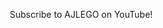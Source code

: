 Subscribe to AJLEGO on YouTube!
<!DOCTYPE html>
<html lang="en">
<head>
    <meta charset="UTF-8">
    <meta name="viewport" content="width=device-width, initial-scale=1.0, maximum-scale=1.0, user-scalable=no">
    <title>LEGO Clone Trooper Clicker</title>
    <style>
        * {
            margin: 0;
            padding: 0;
            box-sizing: border-box;
            user-select: none;
            -webkit-user-select: none;
            -moz-user-select: none;
            -ms-user-select: none;
            -webkit-tap-highlight-color: transparent;
        }
        
        body {
            font-family: 'Arial', sans-serif;
            background: linear-gradient(135deg, #1e3c72 0%, #2a5298 100%);
            color: white;
            height: 100vh;
            overflow: hidden;
            display: flex;
            flex-direction: column;
        }
        
        .credit {
            position: absolute;
            top: 10px;
            right: 10px;
            font-size: 0.7em;
            font-weight: bold;
            color: rgba(255,255,255,0.8);
            text-shadow: 2px 2px 4px rgba(0,0,0,0.5);
            letter-spacing: 1px;
            z-index: 100;
        }
        
        h1 {
            text-align: center;
            padding: 10px;
            text-shadow: 2px 2px 4px rgba(0,0,0,0.5);
            font-size: clamp(1.2em, 5vw, 2em);
        }
        
        .container {
            display: flex;
            flex: 1;
            overflow: hidden;
            gap: 10px;
            padding: 10px;
        }
        
        .middle-display {
            flex: 2;
            background: rgba(255,255,255,0.15);
            backdrop-filter: blur(10px);
            border-radius: 15px;
            padding: 20px;
            position: relative;
            overflow: hidden;
            box-shadow: 0 8px 32px rgba(0,0,0,0.3);
            min-height: 200px;
        }
        
        .support-icon-display {
            position: absolute;
            width: 60px;
            height: 80px;
            display: flex;
            align-items: center;
            justify-content: center;
        }
        
        .support-icon-display .icon {
            width: 100%;
            height: auto;
            filter: drop-shadow(0 2px 4px rgba(0,0,0,0.5));
        }
        
        .support-icon-display .emoji-fallback {
            font-size: 2.5em;
            filter: drop-shadow(0 2px 4px rgba(0,0,0,0.5));
        }
        
        .empty-message {
            position: absolute;
            top: 50%;
            left: 50%;
            transform: translate(-50%, -50%);
            color: rgba(255,255,255,0.5);
            font-size: 1.2em;
            text-align: center;
            width: 80%;
        }
        
        .more-troopers {
            position: absolute;
            bottom: 10px;
            left: 50%;
            transform: translateX(-50%);
            color: #ffd700;
            font-size: 1.5em;
            font-weight: bold;
            text-align: center;
            background: rgba(0,0,0,0.7);
            padding: 10px 20px;
            border-radius: 10px;
        }
        
        .support-icon-display .count {
            font-size: 1.5em;
            font-weight: bold;
            color: #ffd700;
            text-shadow: 2px 2px 4px rgba(0,0,0,0.5);
        }
        
        .clicker-section {
            background: rgba(255,255,255,0.1);
            backdrop-filter: blur(10px);
            border-radius: 15px;
            padding: 15px;
            text-align: center;
            flex: 1;
            display: flex;
            flex-direction: column;
            justify-content: space-around;
            box-shadow: 0 8px 32px rgba(0,0,0,0.3);
        }
        
        .counter {
            font-size: clamp(2em, 8vw, 3em);
            font-weight: bold;
            text-shadow: 2px 2px 4px rgba(0,0,0,0.5);
        }
        
        .brick {
            width: clamp(120px, 30vw, 180px);
            height: clamp(120px, 30vw, 180px);
            cursor: pointer;
            position: relative;
            margin: 10px auto;
            transition: transform 0.2s ease, filter 0.2s ease;
            filter: drop-shadow(0 5px 15px rgba(0,0,0,0.6));
            -webkit-user-drag: none;
        }
        
        .brick:hover {
            transform: scale(1.1);
            filter: drop-shadow(0 8px 25px rgba(100,200,255,0.8)) brightness(1.1);
        }
        
        .brick:active {
            transform: scale(0.95);
            filter: drop-shadow(0 3px 10px rgba(255,255,255,0.9)) brightness(1.2);
        }
        
        .helmet {
            width: 100%;
            height: 100%;
            position: relative;
        }
        
        .helmet-image {
            width: 100%;
            height: 100%;
            object-fit: contain;
            filter: contrast(1.1) saturate(1.1);
            pointer-events: none;
            -webkit-user-drag: none;
        }
        
        .helmet-image-fallback {
            width: 100%;
            height: 100%;
            display: flex;
            align-items: center;
            justify-content: center;
            font-size: 4em;
        }
        
        .stats {
            background: rgba(255,255,255,0.1);
            padding: 10px;
            border-radius: 10px;
            font-size: clamp(0.8em, 2.5vw, 1em);
        }
        
        .stat-line {
            margin: 5px 0;
        }
        
        .upgrades-container {
            flex: 1.5;
            display: flex;
            flex-direction: column;
            gap: 10px;
            overflow: hidden;
        }
        
        .upgrades-section {
            background: rgba(255,255,255,0.1);
            backdrop-filter: blur(10px);
            border-radius: 15px;
            padding: 15px;
            flex: 1;
            display: flex;
            flex-direction: column;
            box-shadow: 0 8px 32px rgba(0,0,0,0.3);
            overflow: visible;
            position: relative;
        }
        
        .upgrades-section h2 {
            font-size: clamp(1em, 3vw, 1.5em);
            margin-bottom: 10px;
            text-align: center;
        }
        
        .upgrades-list {
            flex: 1;
            overflow-y: auto;
            overflow-x: visible;
            position: relative;
        }
        
        .upgrade {
            background: rgba(255,255,255,0.15);
            border-radius: 8px;
            padding: 10px;
            margin: 8px 0;
            cursor: pointer;
            transition: all 0.2s;
            border: 2px solid transparent;
            font-size: clamp(0.7em, 2vw, 0.9em);
            position: relative;
            display: flex;
            justify-content: space-between;
            align-items: center;
            z-index: 1;
        }
        
        .upgrade:hover {
            z-index: 100;
        }
        
        .upgrade:hover:not(.disabled) {
            background: rgba(255,255,255,0.25);
            border-color: #ffd700;
        }
        
        .upgrade.disabled {
            opacity: 0.5;
            cursor: not-allowed;
        }
        
        .upgrade-title {
            font-weight: bold;
            flex: 1;
        }
        
        .upgrade-details {
            display: none;
            position: absolute;
            top: 0;
            right: calc(100% + 10px);
            width: 220px;
            background: rgba(20,20,20,0.98);
            padding: 12px;
            border-radius: 8px;
            z-index: 1000;
            border: 2px solid #ffd700;
            box-shadow: 0 4px 20px rgba(0,0,0,0.8);
            color: white;
            white-space: normal;
        }
        
        .upgrade:hover .upgrade-details {
            display: block;
        }
        
        .upgrade-desc {
            opacity: 1;
            margin: 5px 0;
            font-size: 0.95em;
            color: #ffffff;
        }
        
        .upgrade-cost {
            color: #ffd700;
            font-weight: bold;
            font-size: 1.2em;
            margin-left: 10px;
        }
        
        .upgrade-owned {
            color: #90EE90;
            margin-top: 5px;
            font-size: 0.95em;
        }
        
        .support-upgrade {
            border-left: 3px solid #ffd700;
        }
        
        .trooper-icon {
            font-size: 2em;
        }
        
        @media (max-width: 768px) {
            .container {
                flex-direction: column;
            }
            
            .clicker-section {
                flex: 0 0 auto;
                max-height: 40vh;
            }
            
            .upgrades-container {
                flex-direction: row;
                flex: 1;
            }
            
            .middle-display {
                order: 3;
            }
            
            .upgrade-details {
                right: auto;
                left: calc(100% + 10px);
            }
        }
    </style>
</head>
<body>
    <div class="credit">MADE BY AJ LEGO</div>
    <h1>🧱 LEGO Clone Trooper Clicker 🧱</h1>
    
    <div class="container">
        <div class="clicker-section">
            <div class="trooper-icon">🪖</div>
            <div class="counter" id="trooperCount">0</div>
            <div style="font-size: clamp(0.9em, 2.5vw, 1.2em); margin: 5px 0;">Clone Troopers</div>
            
            <div class="brick" id="brick">
                <div class="helmet">
                    <img src="https://i.imgur.com/PjHMSnO.jpeg" 
                         alt="Clone Trooper Helmet" 
                         class="helmet-image"
                         onerror="this.style.display='none'; this.nextElementSibling.style.display='flex';">
                    <div class="helmet-image-fallback" style="display:none;">🪖</div>
                </div>
            </div>
            
            <div class="stats">
                <div class="stat-line">Per Click: <span id="perClick">1</span></div>
                <div class="stat-line">Per Second: <span id="perSecond">0</span></div>
            </div>
        </div>
        
        <div class="middle-display" id="middleDisplay"></div>
        
        <div class="upgrades-container">
            <div class="upgrades-section">
                <h2>🛠️ Support</h2>
                <div class="upgrades-list" id="supportContainer"></div>
            </div>
            
            <div class="upgrades-section">
                <h2>⬆️ Upgrades</h2>
                <div class="upgrades-list" id="upgradesContainer"></div>
            </div>
        </div>
    </div>

    <script>
        let totalTroopersProduced = 0;
        let troopers = 0;
        let clickPower = 1;
        let troopersPerSecond = 0;
        
        const upgrades = [
            {
                id: 'click1',
                name: 'Better Molds',
                desc: '+1 click power',
                baseCost: 10,
                cost: 10,
                owned: 0,
                effect: () => { clickPower += 1; },
                costMultiplier: 1.5
            },
            {
                id: 'auto1',
                name: 'Clone Cadets',
                desc: '+1 trooper/sec',
                baseCost: 25,
                cost: 25,
                owned: 0,
                effect: () => {},
                costMultiplier: 1.3
            },
            {
                id: 'auto2',
                name: 'Training Facility',
                desc: '+5 troopers/sec',
                baseCost: 150,
                cost: 150,
                owned: 0,
                effect: () => {},
                costMultiplier: 1.3
            },
            {
                id: 'click2',
                name: 'Advanced Assembly',
                desc: '+5 click power',
                baseCost: 500,
                cost: 500,
                owned: 0,
                effect: () => { clickPower += 5; },
                costMultiplier: 1.6
            },
            {
                id: 'auto3',
                name: 'Kamino Cloning Vats',
                desc: '+25 troopers/sec',
                baseCost: 1000,
                cost: 1000,
                owned: 0,
                effect: () => {},
                costMultiplier: 1.3
            },
            {
                id: 'click3',
                name: 'Mass Production',
                desc: '+25 click power',
                baseCost: 5000,
                cost: 5000,
                owned: 0,
                effect: () => { clickPower += 25; },
                costMultiplier: 1.8
            },
            {
                id: 'auto4',
                name: 'Clone Army Factory',
                desc: '+100 troopers/sec',
                baseCost: 7500,
                cost: 7500,
                owned: 0,
                effect: () => {},
                costMultiplier: 1.3
            },
            {
                id: 'auto5',
                name: 'Republic Armada',
                desc: '+500 troopers/sec',
                baseCost: 40000,
                cost: 40000,
                owned: 0,
                effect: () => {},
                costMultiplier: 1.3
            }
        ];
        
        const supportUpgrades = [
            {
                id: 'support1',
                name: 'Efficient Training',
                desc: 'Clone Cadets 2x',
                icon: '🎓',
                baseCost: 250,
                cost: 250,
                owned: 0,
                requires: 'auto1',
                revealAt: 100,
                upgradeId: 'auto1',
                effect: () => {},
                costMultiplier: 8
            },
            {
                id: 'support2',
                name: 'Enhanced Facilities',
                desc: 'Training Facilities 2x',
                icon: '🏢',
                baseCost: 1500,
                cost: 1500,
                owned: 0,
                requires: 'auto2',
                revealAt: 500,
                upgradeId: 'auto2',
                effect: () => {},
                costMultiplier: 8
            },
            {
                id: 'support3',
                name: 'Optimized Cloning',
                desc: 'Kamino Vats 2x',
                icon: '🧬',
                baseCost: 10000,
                cost: 10000,
                owned: 0,
                requires: 'auto3',
                revealAt: 2500,
                upgradeId: 'auto3',
                effect: () => {},
                costMultiplier: 8
            },
            {
                id: 'support4',
                name: 'Automated Production',
                desc: 'Clone Factories 2x',
                icon: '🏭',
                baseCost: 75000,
                cost: 75000,
                owned: 0,
                requires: 'auto4',
                revealAt: 25000,
                upgradeId: 'auto4',
                effect: () => {},
                costMultiplier: 8
            },
            {
                id: 'support5',
                name: 'Fleet Coordination',
                desc: 'Republic Armadas 2x',
                icon: '🚀',
                baseCost: 400000,
                cost: 400000,
                owned: 0,
                requires: 'auto5',
                revealAt: 100000,
                upgradeId: 'auto5',
                effect: () => {},
                costMultiplier: 8
            },
            {
                id: 'support6',
                name: 'Master Builder',
                desc: '+10 click power',
                icon: '🔨',
                baseCost: 7500,
                cost: 7500,
                owned: 0,
                requires: 'click2',
                revealAt: 1250,
                effect: () => { 
                    clickPower += 10;
                },
                costMultiplier: 3
            }
        ];
        
        const brick = document.getElementById('brick');
        const trooperCount = document.getElementById('trooperCount');
        const perClick = document.getElementById('perClick');
        const perSecond = document.getElementById('perSecond');
        const upgradesContainer = document.getElementById('supportContainer');
        const supportContainer = document.getElementById('upgradesContainer');
        const middleDisplay = document.getElementById('middleDisplay');
        
        brick.addEventListener('click', () => {
            troopers += clickPower;
            totalTroopersProduced += clickPower;
            updateDisplay();
            updateUpgrades();
        });
        
        function calculateTroopersPerSecond() {
            let total = 0;
            
            upgrades.forEach(upgrade => {
                if (upgrade.id.startsWith('auto')) {
                    let multiplier = 1;
                    
                    supportUpgrades.forEach(support => {
                        if (support.upgradeId === upgrade.id && support.owned > 0) {
                            multiplier *= Math.pow(2, support.owned);
                        }
                    });
                    
                    if (upgrade.id === 'auto1') total += upgrade.owned * 1 * multiplier;
                    else if (upgrade.id === 'auto2') total += upgrade.owned * 5 * multiplier;
                    else if (upgrade.id === 'auto3') total += upgrade.owned * 25 * multiplier;
                    else if (upgrade.id === 'auto4') total += upgrade.owned * 100 * multiplier;
                    else if (upgrade.id === 'auto5') total += upgrade.owned * 500 * multiplier;
                }
            });
            
            return total;
        }
        
        function buyUpgrade(upgrade) {
            if (troopers >= upgrade.cost) {
                troopers -= upgrade.cost;
                upgrade.owned++;
                upgrade.effect();
                upgrade.cost = Math.floor(upgrade.baseCost * Math.pow(upgrade.costMultiplier, upgrade.owned));
                troopersPerSecond = calculateTroopersPerSecond();
                updateDisplay();
                updateUpgrades();
            }
        }
        
        function buySupportUpgrade(upgrade) {
            if (troopers >= upgrade.cost) {
                troopers -= upgrade.cost;
                upgrade.owned++;
                upgrade.effect();
                upgrade.cost = Math.floor(upgrade.baseCost * Math.pow(upgrade.costMultiplier, upgrade.owned));
                troopersPerSecond = calculateTroopersPerSecond();
                updateDisplay();
                updateUpgrades();
            }
        }
        
        function renderUpgrades() {
            upgradesContainer.innerHTML = '';
            supportContainer.innerHTML = '';
            
            upgrades.forEach(upgrade => {
                const div = document.createElement('div');
                const canAfford = troopers >= upgrade.cost;
                div.className = 'upgrade' + (canAfford ? '' : ' disabled');
                
                const icon = upgrade.id.includes('click') ? '👆' : '⚙️';
                
                div.innerHTML = `
                    <div class="upgrade-title">${icon} ${upgrade.name}</div>
                    <div class="upgrade-cost">${upgrade.cost.toLocaleString()}</div>
                    <div class="upgrade-details">
                        <div class="upgrade-desc">${upgrade.desc}</div>
                        <div class="upgrade-owned">Owned: ${upgrade.owned}</div>
                    </div>
                `;
                
                if (canAfford) {
                    div.onclick = () => buyUpgrade(upgrade);
                }
                
                upgradesContainer.appendChild(div);
            });
            
            supportUpgrades.forEach(upgrade => {
                const requiredUpgrade = upgrades.find(u => u.id === upgrade.requires);
                const requirementMet = requiredUpgrade && requiredUpgrade.owned > 0;
                const trooperThresholdMet = totalTroopersProduced >= upgrade.revealAt;
                
                if (requirementMet && trooperThresholdMet) {
                    const div = document.createElement('div');
                    const canAfford = troopers >= upgrade.cost;
                    div.className = 'upgrade support-upgrade' + (canAfford ? '' : ' disabled');
                    div.innerHTML = `
                        <div class="upgrade-title">${upgrade.icon} ${upgrade.name}</div>
                        <div class="upgrade-cost">${upgrade.cost.toLocaleString()}</div>
                        <div class="upgrade-details">
                            <div class="upgrade-desc">${upgrade.desc}</div>
                            <div class="upgrade-owned">Owned: ${upgrade.owned}</div>
                        </div>
                    `;
                    
                    if (canAfford) {
                        div.onclick = () => buySupportUpgrade(upgrade);
                    }
                    
                    supportContainer.appendChild(div);
                }
            });
        }
        
        let trooperPositions = [];
        
        function renderMiddleDisplay() {
            const trooperCount = Math.floor(troopers);
            const maxDisplay = 50;
            const displayCount = Math.min(trooperCount, maxDisplay);
            
            // Generate new positions only if we need more
            const containerWidth = middleDisplay.offsetWidth - 80;
            const containerHeight = middleDisplay.offsetHeight - 100;
            
            while (trooperPositions.length < displayCount) {
                trooperPositions.push({
                    x: Math.random() * Math.max(containerWidth, 100),
                    y: Math.random() * Math.max(containerHeight, 100)
                });
            }
            
            // Remove excess positions if trooper count decreased
            if (trooperPositions.length > displayCount) {
                trooperPositions = trooperPositions.slice(0, displayCount);
            }
            
            middleDisplay.innerHTML = '';
            
            if (displayCount === 0) {
                middleDisplay.innerHTML = '<div class="empty-message">Build your Clone Army!</div>';
            } else {
                for (let i = 0; i < displayCount; i++) {
                    const trooperDiv = document.createElement('div');
                    trooperDiv.className = 'support-icon-display';
                    
                    trooperDiv.style.left = trooperPositions[i].x + 'px';
                    trooperDiv.style.top = trooperPositions[i].y + 'px';
                    
                    trooperDiv.innerHTML = `
                        <img src="https://i.imgur.com/yILCffJ.png" 
                             alt="Clone Trooper" 
                             class="icon"
                             onerror="this.style.display='none'; this.nextElementSibling.style.display='block';">
                        <div class="emoji-fallback" style="display:none;">🪖</div>
                    `;
                    middleDisplay.appendChild(trooperDiv);
                }
                
                if (trooperCount > maxDisplay) {
                    const moreDiv = document.createElement('div');
                    moreDiv.className = 'more-troopers';
                    moreDiv.textContent = `+${trooperCount - maxDisplay} more!`;
                    middleDisplay.appendChild(moreDiv);
                }
            }
        }
        
        function updateDisplay() {
            trooperCount.textContent = Math.floor(troopers).toLocaleString();
            perClick.textContent = clickPower.toLocaleString();
            perSecond.textContent = troopersPerSecond.toLocaleString();
            renderMiddleDisplay();
        }
        
        function updateUpgrades() {
            renderUpgrades();
        }
        
        let lastAffordableState = [...upgrades, ...supportUpgrades].map(u => troopers >= u.cost);
        
        let lastUpdateTime = Date.now();
        setInterval(() => {
            const generated = troopersPerSecond / 10;
            troopers += generated;
            totalTroopersProduced += generated;
            const now = Date.now();
            if (now - lastUpdateTime >= 100) {
                updateDisplay();
                
                const currentAffordableState = [...upgrades, ...supportUpgrades].map(u => troopers >= u.cost);
                const stateChanged = currentAffordableState.some((state, i) => state !== lastAffordableState[i]);
                
                if (stateChanged) {
                    updateUpgrades();
                    lastAffordableState = currentAffordableState;
                }
                
                lastUpdateTime = now;
            }
        }, 100);
        
        updateDisplay();
    </script>
</body>
</html>
